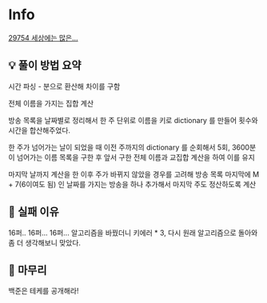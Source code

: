 # Info
[29754 세상에는 많은...](https://www.acmicpc.net/problem/29754)

## 💡 풀이 방법 요약

시간 파싱 - 분으로 환산해 차이를 구함

전체 이름을 가지는 집합 계산

방송 목록을 날짜별로 정리해서 한 주 단위로 이름을 키로 dictionary 를 만들어 횟수와 시간을 합산해주었다.

한 주가 넘어가는 날이 되었을 때 이전 주까지의 dictionary 를 순회해서 5회, 3600분이 넘어가는 이름 목록을 구한 후 앞서 구한 전체 이름과 교집합 계산을 하여 이를 유지

마지막 날까지 계산을 한 이후 주가 바뀌지 않았을 경우를 고려해 방송 목록 마지막에 M + 7(6이여도 됨) 인 날짜를 가지는 방송을 하나 추가해서 마지막 주도 정산하도록 계산


## 👀 실패 이유

16퍼.. 16퍼... 16퍼... 알고리즘을 바꿨더니 키에러 * 3, 다시 원래 알고리즘으로 돌아와 좀 더 생각해보니 맞았다.

## 🙂 마무리

백준은 테케를 공개해라!